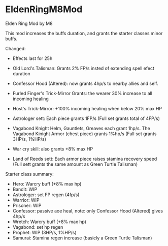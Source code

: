 # EldenRingM8Mod
Elden Ring Mod by M8

This mod increases the buffs duration, and grants the starter classes minor buffs.

Changed:
- Effects last for 25h
- Old Lord's Talisman: Grants 2% FP/s insted of extending spell efect duration

- Confessor Hood (Altered): now grants 4hp/s to nearby allies and self.
- Furled Finger's Trick-Mirror Grants: the wearer 30% increase to all incoming healing
- Host's Trick-Mirror: +100% incoming healing when below 20% max HP
- Astrologer sett: Each piece grants 1FP/s (Full set grants total of 4FP/s)
- Vagabond Knight Helm, Gauntlets, Greaves each grant 1hp/s. The Vagabond Kinight Armor (chest piece) grants 1%hp/s (Full set grants 3HP/s, 1%HP/s) 
- War cry skill: also grants +8% max HP
- Land of Reeds sett: Each armor piece raises stamina recovery speed (Full sett grants the same amount as Green Turtle Talisman)

Starter class summary:
- Hero: Warcry buff (+8% max hp)
- Bandit: WIP
- Astrologer: set FP regen (4fp/s)
- Warrior: WIP
- Prisoner: WIP
- Confessor: passive aoe heal, note: only Confessor Hood (Altered) gives 4hp/s
- Wretch: Warcry buff (+8% max hp)
- Vagabond: set hp regen
- Prophet: WIP (3HP/s, 1%HP/s)
- Samurai: Stamina regen increase (basicly a Green Turtle Talisman)

